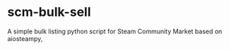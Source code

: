 # scm-bulk-sell
A simple bulk listing python script for Steam Community Market based on aiosteampy,
